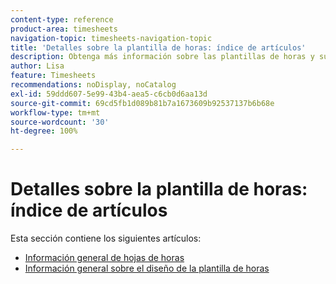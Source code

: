 ```yaml
---
content-type: reference
product-area: timesheets
navigation-topic: timesheets-navigation-topic
title: 'Detalles sobre la plantilla de horas: índice de artículos'
description: Obtenga más información sobre las plantillas de horas y su diseño en los siguientes artículos.
author: Lisa
feature: Timesheets
recommendations: noDisplay, noCatalog
exl-id: 59ddd607-5e99-43b4-aea5-c6cb0d6aa13d
source-git-commit: 69cd5fb1d089b81b7a1673609b92537137b6b68e
workflow-type: tm+mt
source-wordcount: '30'
ht-degree: 100%

---
```


# Detalles sobre la plantilla de horas: índice de artículos

Esta sección contiene los siguientes artículos:

* [Información general de hojas de horas](../../timesheets/timesheets/timesheets-overview.md)
* [Información general sobre el diseño de la plantilla de horas](../../timesheets/timesheets/timesheet-layout.md)
